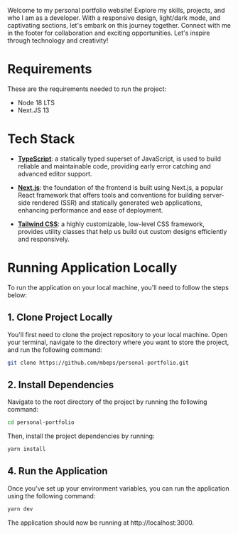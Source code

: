 Welcome to my personal portfolio website! Explore my skills, projects, and who I am as a developer. With a responsive design, light/dark mode, and captivating sections, let's embark on this journey together. Connect with me in the footer for collaboration and exciting opportunities. Let's inspire through technology and creativity!

# **Requirements**
These are the requirements needed to run the project:
- Node 18 LTS
- Next.JS 13

# **Tech Stack**

- [**TypeScript**](https://www.typescriptlang.org/): a statically typed superset of JavaScript, is used to build reliable and maintainable code, providing early error catching and advanced editor support.

- [**Next.js**](https://nextjs.org/): the foundation of the frontend is built using Next.js, a popular React framework that offers tools and conventions for building server-side rendered (SSR) and statically generated web applications, enhancing performance and ease of deployment.

- [**Tailwind CSS**](https://tailwindcss.com/):  a highly customizable, low-level CSS framework, provides utility classes that help us build out custom designs efficiently and responsively.


# **Running Application Locally**

To run the application on your local machine, you'll need to follow the steps below:

## 1. **Clone Project Locally**

You'll first need to clone the project repository to your local machine. Open your terminal, navigate to the directory where you want to store the project, and run the following command:

```sh
git clone https://github.com/mbeps/personal-portfolio.git
```

## 2. **Install Dependencies**

Navigate to the root directory of the project by running the following command:
```sh
cd personal-portfolio
```

Then, install the project dependencies by running:
```sh
yarn install
```

## 4. **Run the Application**

Once you've set up your environment variables, you can run the application using the following command:

```sh
yarn dev
```

The application should now be running at http://localhost:3000.